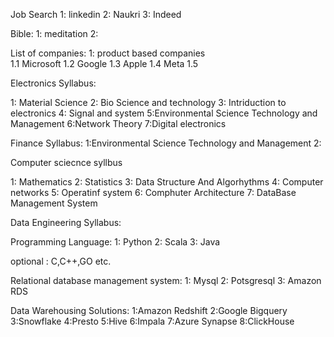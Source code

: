 Job Search
1: linkedin
2: Naukri
3: Indeed



Bible:
1: meditation 
2:



List of companies:
1: product based companies   
  1.1 Microsoft
  1.2 Google
  1.3 Apple
  1.4 Meta 
  1.5 



Electronics Syllabus:

1: Material Science
2: Bio Science and technology
3: Intriduction to electronics
4: Signal and system
5:Environmental Science Technology and Management
6:Network Theory
7:Digital electronics


Finance Syllabus:
1:Environmental Science Technology and Management
2:

Computer sciecnce syllbus

1: Mathematics
2: Statistics
3: Data Structure And Algorhythms
4: Computer networks
5: Operatinf system
6: Comphuter Architecture
7: DataBase Management System


Data Engineering Syllabus:

Programming Language:
1: Python 
2: Scala
3: Java

optional : C,C++,GO etc.


Relational database management system:
1: Mysql
2: Potsgresql
3: Amazon RDS


Data Warehousing Solutions:
1:Amazon Redshift
2:Google Bigquery
3:Snowflake
4:Presto
5:Hive
6:Impala
7:Azure Synapse
8:ClickHouse




